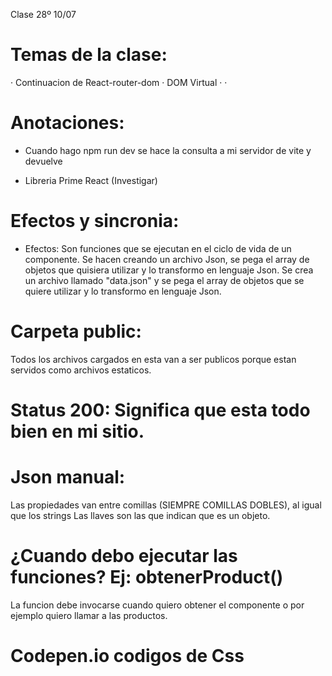 Clase 28º 10/07

# Temas de la clase:
· Continuacion de React-router-dom
· DOM Virtual
·
·

# Anotaciones:
- Cuando hago npm run dev se hace la consulta a mi servidor de vite y devuelve 

* Libreria Prime React (Investigar)


# Efectos y sincronia:
* Efectos: Son funciones que se ejecutan en el ciclo de vida de un componente.
Se hacen creando un archivo Json, se pega el array de objetos que quisiera utilizar y lo transformo en lenguaje Json.
Se crea un archivo llamado "data.json" y se pega el array de objetos que se quiere utilizar y lo transformo en lenguaje Json.



# Carpeta public:
Todos los archivos cargados en esta van a ser publicos porque estan servidos como archivos estaticos.

# Status 200: Significa que esta todo bien en mi sitio.


# Json manual:
Las propiedades van entre comillas (SIEMPRE COMILLAS DOBLES), al igual que los strings
Las llaves son las que indican que es un objeto.


# ¿Cuando debo ejecutar las funciones? Ej: obtenerProduct()
La funcion debe invocarse cuando quiero obtener el componente o por ejemplo quiero llamar a las productos.

# Codepen.io codigos de Css



